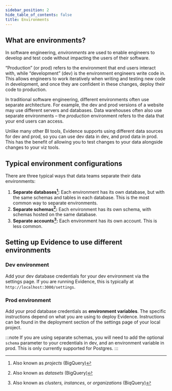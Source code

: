```yaml
---
sidebar_position: 2
hide_table_of_contents: false
title: Environments
---
```


## What are environments?

In software engineering, _environments_ are used to enable engineers to develop and test code without impacting the users of their software.

“Production” (or prod) refers to the environment that end users interact with, while “development” (dev) is the environment engineers write code in. This allows engineers to work iteratively when writing and testing new code in development, and once they are confident in these changes, deploy their code to production.

In traditional software engineering, different environments often use separate architecture. For example, the dev and prod versions of a website may use different servers and databases.
Data warehouses often also use separate environments – the _production_ environment refers to the data that your end users can access.

Unlike many other BI tools, Evidence supports using different data sources for dev and prod, so you can use dev data in dev, and prod data in prod. This has the benefit of allowing you to test changes to your data alongside changes to your viz tools.

## Typical environment configurations

There are three typical ways that data teams separate their data environments:
1. **Separate databases[^1]:** Each environment has its own database, but with the same schemas and tables in each database. This is the most common way to separate environments.
2. **Separate schemas[^2]:** Each environment has its own schema, with schemas hosted on the same database.
3. **Separate accounts[^3]:** Each environment has its own account. This is less common.

## Setting up Evidence to use different environments

### Dev environment
Add your dev database credentials for your dev environment via the settings page. If you are running Evidence, this is typically at `http://localhost:3000/settings`.

### Prod environment
Add your prod database credentials as **environment variables**. The specific instructions depend on what you are using to deploy Evidence. Instructions can be found in the deployment section of the settings page of your local project.

:::note
If you are using separate schemas, you will need to add the optional `schema` parameter to your credentials in dev, and an environment variable in prod. This is only currently supported for Postgres. 
:::

[^1]: Also known as _projects_ (BigQuery)
[^2]: Also known as _datasets_ (BigQuery)
[^3]: Also known as _clusters, instances_, or _organizations_ (BiqQuery)